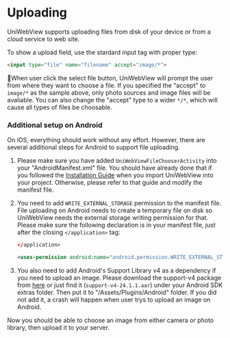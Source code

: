 # Uploading

UniWebView supports uploading files from disk of your device or from a cloud service to web site.

To show a upload field, use the stardard input tag with proper type:

```html
<input type="file" name="filename" accept="image/*">
```

When user click the select file button, UniWebView will prompt the user from where they want to choose a file.
If you specified the "accept" to `image/*` as the sample above, only photo sources and image files will be avaliable. 
You can also change the "accept" type to a wider `*/*`, which will cause all types of files be choosable. 

### Additional setup on Android

On iOS, everything should work without any effort. However, there are several additional steps for Android to support file uploading.

1. Please make sure you have added `UniWebViewFileChooserActivity` into your "AndroidManifest.xml" file. You should have already done that if you followed the [Installation Guide](/archived/3.2/installation) when you import UniWebView into your project. Otherwise, please refer to that guide and modify the manifest file.

2. You need to add `WRITE_EXTERNAL_STORAGE` permission to the manifest file. File uploading on Android needs to create a temporary file on disk so UniWebView needs the external storage writing permission for that. Please make sure the following declaration is in your manifest file, just after the closing `</application>` tag:

    ```xml
    </application>

    <uses-permission android:name="android.permission.WRITE_EXTERNAL_STORAGE" />
    ```

3. You also need to add Android's Support Library v4 as a dependency if you need to upload an image. Please download the support-v4 package from [here](https://chromium.googlesource.com/android_tools/+/master/sdk/extras/android/m2repository/com/android/support/support-v4/24.1.1/support-v4-24.1.1.aar) or just find it (`support-v4-24.1.1.aar`) under your Android SDK extras folder. Then put it to "/Assets/Plugins/Android" folder. If you did not add it, a crash will happen when user trys to upload an image on Android.

Now you should be able to choose an image from either camera or photo library, then upload it to your server.
